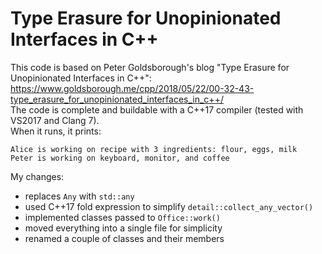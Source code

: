 # Type Erasure for Unopinionated Interfaces in C++

This code is based on Peter Goldsborough's blog "Type Erasure for Unopinionated Interfaces in C++":  
https://www.goldsborough.me/cpp/2018/05/22/00-32-43-type_erasure_for_unopinionated_interfaces_in_c++/  
The code is complete and buildable with a C++17 compiler (tested with VS2017 and Clang 7).  
When it runs, it prints:  
```
Alice is working on recipe with 3 ingredients: flour, eggs, milk
Peter is working on keyboard, monitor, and coffee
```  
  
My changes:  
 - replaces `Any` with `std::any`  
 - used C++17 fold expression to simplify `detail::collect_any_vector()`   
 - implemented classes passed to `Office::work()`  
 - moved everything into a single file for simplicity  
 - renamed a couple of classes and their members  
